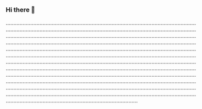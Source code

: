 ### Hi there 👋

......................................................................................................................................................................................................................................................................................................................................................................................................................................................................................................................................................................................................................................................................................................................................................................................................................................................................................................................................................................................................................................................................................................................................................................................................................................................................................................................................................................................................................................................................................................................................................................................................................................